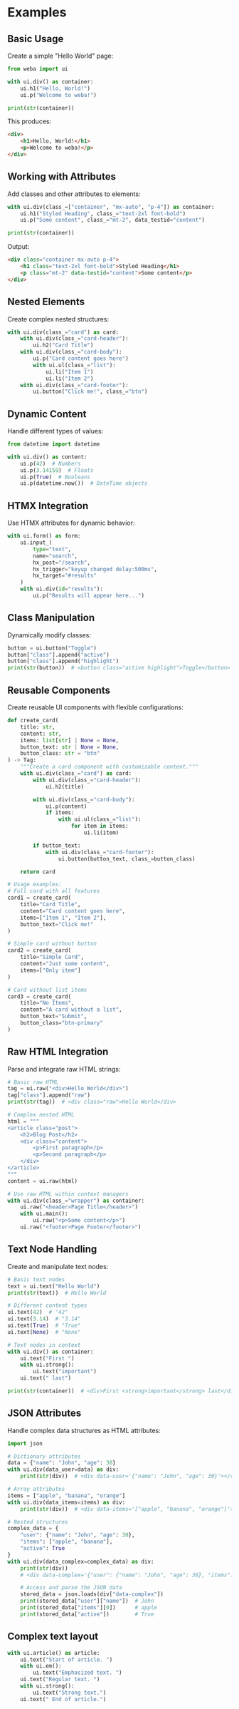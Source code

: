 # Examples

## Basic Usage

Create a simple "Hello World" page:

```python
from weba import ui

with ui.div() as container:
    ui.h1("Hello, World!")
    ui.p("Welcome to weba!")

print(str(container))
```

This produces:

```html
<div>
    <h1>Hello, World!</h1>
    <p>Welcome to weba!</p>
</div>
```

## Working with Attributes

Add classes and other attributes to elements:

```python
with ui.div(class_=["container", "mx-auto", "p-4"]) as container:
    ui.h1("Styled Heading", class_="text-2xl font-bold")
    ui.p("Some content", class_="mt-2", data_testid="content")

print(str(container))
```

Output:

```html
<div class="container mx-auto p-4">
    <h1 class="text-2xl font-bold">Styled Heading</h1>
    <p class="mt-2" data-testid="content">Some content</p>
</div>
```

## Nested Elements

Create complex nested structures:

```python
with ui.div(class_="card") as card:
    with ui.div(class_="card-header"):
        ui.h2("Card Title")
    with ui.div(class_="card-body"):
        ui.p("Card content goes here")
        with ui.ul(class_="list"):
            ui.li("Item 1")
            ui.li("Item 2")
    with ui.div(class_="card-footer"):
        ui.button("Click me!", class_="btn")
```

## Dynamic Content

Handle different types of values:

```python
from datetime import datetime

with ui.div() as content:
    ui.p(42)  # Numbers
    ui.p(3.14159)  # Floats
    ui.p(True)  # Booleans
    ui.p(datetime.now())  # DateTime objects
```

## HTMX Integration

Use HTMX attributes for dynamic behavior:

```python
with ui.form() as form:
    ui.input_(
        type="text",
        name="search",
        hx_post="/search",
        hx_trigger="keyup changed delay:500ms",
        hx_target="#results"
    )
    with ui.div(id="results"):
        ui.p("Results will appear here...")
```

## Class Manipulation

Dynamically modify classes:

```python
button = ui.button("Toggle")
button["class"].append("active")
button["class"].append("highlight")
print(str(button))  # <button class="active highlight">Toggle</button>
```

## Reusable Components

Create reusable UI components with flexible configurations:

```python
def create_card(
    title: str,
    content: str,
    items: list[str] | None = None,
    button_text: str | None = None,
    button_class: str = "btn"
) -> Tag:
    """Create a card component with customizable content."""
    with ui.div(class_="card") as card:
        with ui.div(class_="card-header"):
            ui.h2(title)

        with ui.div(class_="card-body"):
            ui.p(content)
            if items:
                with ui.ul(class_="list"):
                    for item in items:
                        ui.li(item)

        if button_text:
            with ui.div(class_="card-footer"):
                ui.button(button_text, class_=button_class)

    return card

# Usage examples:
# Full card with all features
card1 = create_card(
    title="Card Title",
    content="Card content goes here",
    items=["Item 1", "Item 2"],
    button_text="Click me!"
)

# Simple card without button
card2 = create_card(
    title="Simple Card",
    content="Just some content",
    items=["Only item"]
)

# Card without list items
card3 = create_card(
    title="No Items",
    content="A card without a list",
    button_text="Submit",
    button_class="btn-primary"
)
```

## Raw HTML Integration

Parse and integrate raw HTML strings:

```python
# Basic raw HTML
tag = ui.raw("<div>Hello World</div>")
tag["class"].append("raw")
print(str(tag))  # <div class="raw">Hello World</div>

# Complex nested HTML
html = """
<article class="post">
    <h2>Blog Post</h2>
    <div class="content">
        <p>First paragraph</p>
        <p>Second paragraph</p>
    </div>
</article>
"""
content = ui.raw(html)

# Use raw HTML within context managers
with ui.div(class_="wrapper") as container:
    ui.raw("<header>Page Title</header>")
    with ui.main():
        ui.raw("<p>Some content</p>")
    ui.raw("<footer>Page Footer</footer>")
```

## Text Node Handling

Create and manipulate text nodes:

```python
# Basic text nodes
text = ui.text("Hello World")
print(str(text))  # Hello World

# Different content types
ui.text(42)  # "42"
ui.text(3.14)  # "3.14"
ui.text(True)  # "True"
ui.text(None)  # "None"

# Text nodes in context
with ui.div() as container:
    ui.text("First ")
    with ui.strong():
        ui.text("important")
    ui.text(" last")

print(str(container))  # <div>First <strong>important</strong> last</div>
```

## JSON Attributes

Handle complex data structures as HTML attributes:

```python
import json

# Dictionary attributes
data = {"name": "John", "age": 30}
with ui.div(data_user=data) as div:
    print(str(div))  # <div data-user='{"name": "John", "age": 30}'></div>

# Array attributes
items = ["apple", "banana", "orange"]
with ui.div(data_items=items) as div:
    print(str(div))  # <div data-items='["apple", "banana", "orange"]'></div>

# Nested structures
complex_data = {
    "user": {"name": "John", "age": 30},
    "items": ["apple", "banana"],
    "active": True
}
with ui.div(data_complex=complex_data) as div:
    print(str(div))  
    # <div data-complex='{"user": {"name": "John", "age": 30}, "items": ["apple", "banana"], "active": true}'></div>

    # Access and parse the JSON data
    stored_data = json.loads(div["data-complex"])
    print(stored_data["user"]["name"])  # John
    print(stored_data["items"][0])      # apple
    print(stored_data["active"])        # True
```

## Complex text layout

```python
with ui.article() as article:
    ui.text("Start of article. ")
    with ui.em():
        ui.text("Emphasized text. ")
    ui.text("Regular text. ")
    with ui.strong():
        ui.text("Strong text.")
    ui.text(" End of article.")

```
